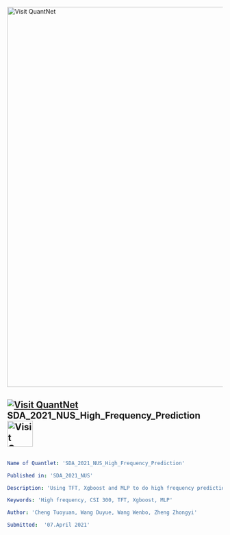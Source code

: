 [<img src="https://github.com/QuantLet/Styleguide-and-FAQ/blob/master/pictures/banner.png" width="888" alt="Visit QuantNet">](http://quantlet.de/)

## [<img src="https://github.com/QuantLet/Styleguide-and-FAQ/blob/master/pictures/qloqo.png" alt="Visit QuantNet">](http://quantlet.de/) **SDA_2021_NUS_High_Frequency_Prediction** [<img src="https://github.com/QuantLet/Styleguide-and-FAQ/blob/master/pictures/QN2.png" width="60" alt="Visit QuantNet 2.0">](http://quantlet.de/)

```yaml

Name of Quantlet: 'SDA_2021_NUS_High_Frequency_Prediction'

Published in: 'SDA_2021_NUS'

Description: 'Using TFT, Xgboost and MLP to do high frequency prediction of stock index futures'

Keywords: 'High frequency, CSI 300, TFT, Xgboost, MLP' 

Author: 'Cheng Tuoyuan, Wang Duyue, Wang Wenbo, Zheng Zhongyi'

Submitted:  '07.April 2021'

```